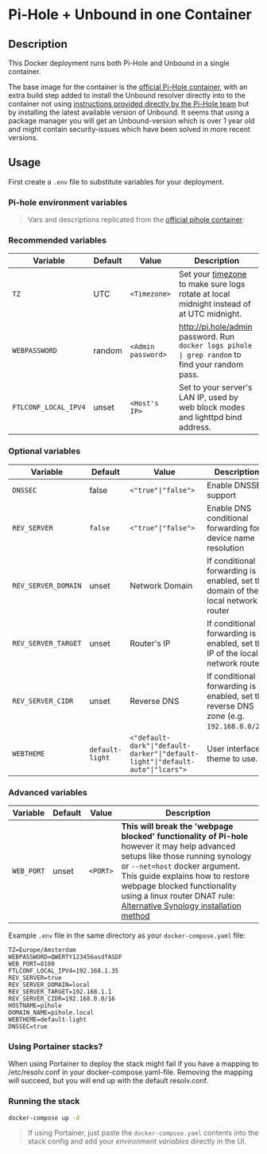# Pi-Hole + Unbound in one Container

## Description

This Docker deployment runs both Pi-Hole and Unbound in a single container.

The base image for the container is the [official Pi-Hole container](https://hub.docker.com/r/pihole/pihole), with an extra build step added to install the Unbound resolver directly into to the container not using [instructions provided directly by the Pi-Hole team](https://docs.pi-hole.net/guides/unbound/) but by installing the latest available version of Unbound. It seems that using a package manager you will get an Unbound-version which is over 1 year old and might contain security-issues which have been solved in more recent versions.

## Usage

First create a `.env` file to substitute variables for your deployment.

### Pi-hole environment variables

> Vars and descriptions replicated from the [official pihole container](https://github.com/pi-hole/docker-pi-hole/#environment-variables):

### Recommended variables

| Variable | Default | Value | Description |
| -------- | ------- | ----- | ---------- |
| `TZ` | UTC | `<Timezone>` | Set your [timezone](https://en.wikipedia.org/wiki/List_of_tz_database_time_zones) to make sure logs rotate at local midnight instead of at UTC midnight.
| `WEBPASSWORD` | random | `<Admin password>` | http://pi.hole/admin password. Run `docker logs pihole \| grep random` to find your random pass.
| `FTLCONF_LOCAL_IPV4` | unset | `<Host's IP>` | Set to your server's LAN IP, used by web block modes and lighttpd bind address.

### Optional variables

| Variable | Default | Value | Description |
| -------- | ------- | ----- | ---------- |
| `DNSSEC` | 	false  |	`<"true"\|"false">` | Enable DNSSEC support
| `REV_SERVER` | `false` | `<"true"\|"false">` | Enable DNS conditional forwarding for device name resolution |
| `REV_SERVER_DOMAIN` | unset | Network Domain | If conditional forwarding is enabled, set the domain of the local network router |
| `REV_SERVER_TARGET` | unset | Router's IP | If conditional forwarding is enabled, set the IP of the local network router |
| `REV_SERVER_CIDR` | unset | Reverse DNS | If conditional forwarding is enabled, set the reverse DNS zone (e.g. `192.168.0.0/24`) |
| `WEBTHEME` | `default-light` | `<"default-dark"\|"default-darker"\|"default-light"\|"default-auto"\|"lcars">`| User interface theme to use.

### Advanced variables

| Variable | Default | Value | Description |
| -------- | ------- | ----- | ---------- |
| `WEB_PORT` | unset | `<PORT>`| **This will break the 'webpage blocked' functionality of Pi-hole** however it may help advanced setups like those running synology or `--net=host` docker argument.  This guide explains how to restore webpage blocked functionality using a linux router DNAT rule: [Alternative Synology installation method](https://discourse.pi-hole.net/t/alternative-synology-installation-method/5454?u=diginc)

Example `.env` file in the same directory as your `docker-compose.yaml` file:

```
TZ=Europe/Amsterdam
WEBPASSWORD=QWERTY123456asdfASDF
WEB_PORT=8100
FTLCONF_LOCAL_IPV4=192.168.1.35
REV_SERVER=true
REV_SERVER_DOMAIN=local
REV_SERVER_TARGET=192.168.1.1
REV_SERVER_CIDR=192.168.0.0/16
HOSTNAME=pihole
DOMAIN_NAME=pihole.local
WEBTHEME=default-light
DNSSEC=true
```

### Using Portainer stacks? 

When using Portainer to deploy the stack might fail if you have a mapping to /etc/resolv.conf in your docker-compose.yaml-file. Removing the mapping will succeed, but you will end up with the default resolv.conf.

### Running the stack

```bash
docker-compose up -d
```

> If using Portainer, just paste the `docker-compose.yaml` contents into the stack config and add your *environment variables* directly in the UI.
